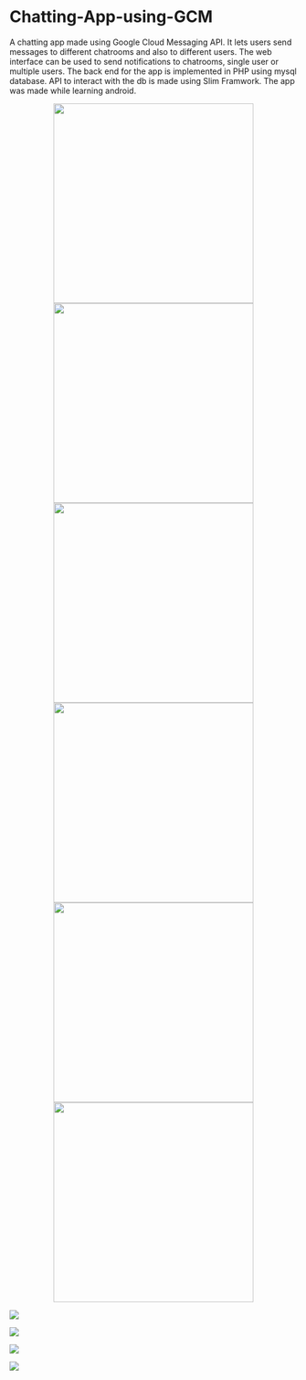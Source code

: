 # Chatting-App-using-GCM
A chatting app made using Google Cloud Messaging API. It lets users send messages to different chatrooms and also to different users. The web interface can be used to send notifications to chatrooms, single user or multiple users. The back end for the app is implemented in PHP using mysql database. API to interact with the db is made using Slim Framwork. The app was made while learning android.


<center><img src="https://github.com/devlovepreet/Chatting-App-using-GCM/blob/master/screenshots/gcm_android01.png" width="350"></center>



<center><img src="https://github.com/devlovepreet/Chatting-App-using-GCM/blob/master/screenshots/gcm_android02.png" width="350"></center>



<center><img src="https://github.com/devlovepreet/Chatting-App-using-GCM/blob/master/screenshots/gcm_android03.png" width="350"></center>



<center><img src="https://github.com/devlovepreet/Chatting-App-using-GCM/blob/master/screenshots/gcm_android04.png" width="350"></center>



<center><img src="https://github.com/devlovepreet/Chatting-App-using-GCM/blob/master/screenshots/gcm_android05.png" width="350"></center>



<center><img src="https://github.com/devlovepreet/Chatting-App-using-GCM/blob/master/screenshots/gcm_android06.png" width="350"></center>



![](https://github.com/devlovepreet/Chatting-App-using-GCM/blob/master/screenshots/gcm_web01.png)  

![](https://github.com/devlovepreet/Chatting-App-using-GCM/blob/master/screenshots/gcm_web02.png)  

![](https://github.com/devlovepreet/Chatting-App-using-GCM/blob/master/screenshots/gcm_web03.png)  

![](https://github.com/devlovepreet/Chatting-App-using-GCM/blob/master/screenshots/gcm_web04.png)  
